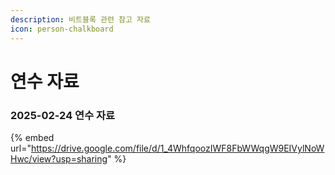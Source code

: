 ```yaml
---
description: 비트블록 관련 참고 자료
icon: person-chalkboard
---
```


# 연수 자료

### 2025-02-24 연수 자료

{% embed url="https://drive.google.com/file/d/1_4WhfqoozIWF8FbWWqgW9EIVylNoWHwc/view?usp=sharing" %}
